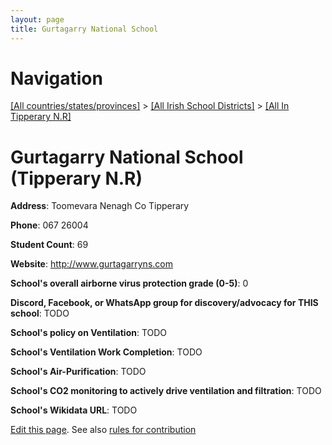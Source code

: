```yaml
---
layout: page
title: Gurtagarry National School
---
```

# Navigation

[[All countries/states/provinces]](../../..) > [[All Irish School Districts]](../..) > [[All In Tipperary N.R]](..)

# Gurtagarry National School (Tipperary N.R)

**Address**: Toomevara Nenagh Co Tipperary

**Phone**: 067 26004

**Student Count**: 69

**Website**: <http://www.gurtagarryns.com>

**School's overall airborne virus protection grade (0-5)**: 0

**Discord, Facebook, or WhatsApp group for discovery/advocacy for THIS school**: TODO

**School's policy on Ventilation**: TODO

**School's Ventilation Work Completion**: TODO

**School's Air-Purification**: TODO

**School's CO2 monitoring to actively drive ventilation and filtration**: TODO

**School's Wikidata URL**: TODO


[Edit this page](https://github.com/ventilate-schools/Ireland/edit/main/./Tipperary_N.R/Gurtagarry_National_School.md). See also [rules for contribution](../../../contribution-rules/)